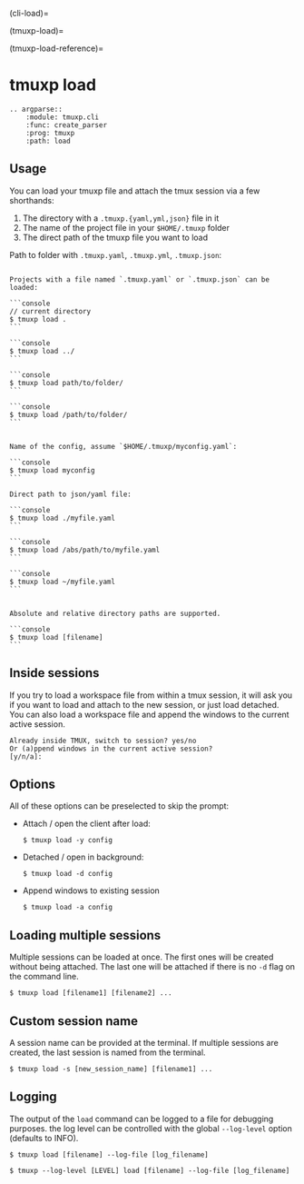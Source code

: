 (cli-load)=

(tmuxp-load)=

(tmuxp-load-reference)=

# tmuxp load

```{eval-rst}
.. argparse::
    :module: tmuxp.cli
    :func: create_parser
    :prog: tmuxp
    :path: load
```

## Usage

You can load your tmuxp file and attach the tmux session via a few
shorthands:

1. The directory with a `.tmuxp.{yaml,yml,json}` file in it
2. The name of the project file in your `$HOME/.tmuxp` folder
3. The direct path of the tmuxp file you want to load

Path to folder with `.tmuxp.yaml`, `.tmuxp.yml`, `.tmuxp.json`:

````{tab} Project based

Projects with a file named `.tmuxp.yaml` or `.tmuxp.json` can be loaded:

```console
// current directory
$ tmuxp load .
```

```console
$ tmuxp load ../
```

```console
$ tmuxp load path/to/folder/
```

```console
$ tmuxp load /path/to/folder/
```

````

````{tab} User based

Name of the config, assume `$HOME/.tmuxp/myconfig.yaml`:

```console
$ tmuxp load myconfig
```

Direct path to json/yaml file:

```console
$ tmuxp load ./myfile.yaml
```

```console
$ tmuxp load /abs/path/to/myfile.yaml
```

```console
$ tmuxp load ~/myfile.yaml
```

````

````{tab} Direct

Absolute and relative directory paths are supported.

```console
$ tmuxp load [filename]
```

````

## Inside sessions

If you try to load a workspace file from within a tmux session, it will ask you
if you want to load and attach to the new session, or just load detached.
You can also load a workspace file and append the windows to the current active session.

```
Already inside TMUX, switch to session? yes/no
Or (a)ppend windows in the current active session?
[y/n/a]:
```

## Options

All of these options can be preselected to skip the prompt:

- Attach / open the client after load:

  ```console
  $ tmuxp load -y config
  ```

- Detached / open in background:

  ```console
  $ tmuxp load -d config
  ```

- Append windows to existing session

  ```console
  $ tmuxp load -a config
  ```

## Loading multiple sessions

Multiple sessions can be loaded at once. The first ones will be created
without being attached. The last one will be attached if there is no
`-d` flag on the command line.

```console
$ tmuxp load [filename1] [filename2] ...
```

## Custom session name

A session name can be provided at the terminal. If multiple sessions
are created, the last session is named from the terminal.

```console
$ tmuxp load -s [new_session_name] [filename1] ...
```

## Logging

The output of the `load` command can be logged to a file for
debugging purposes. the log level can be controlled with the global
`--log-level` option (defaults to INFO).

```console
$ tmuxp load [filename] --log-file [log_filename]
```

```console
$ tmuxp --log-level [LEVEL] load [filename] --log-file [log_filename]
```
